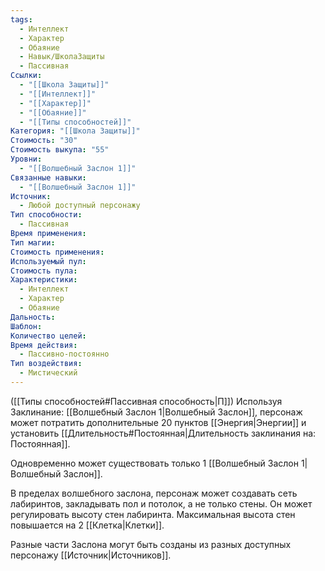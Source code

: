 ```yaml
---
tags:
  - Интеллект
  - Характер
  - Обаяние
  - Навык/ШколаЗащиты
  - Пассивная
Ссылки:
  - "[[Школа Защиты]]"
  - "[[Интеллект]]"
  - "[[Характер]]"
  - "[[Обаяние]]"
  - "[[Типы способностей]]"
Категория: "[[Школа Защиты]]"
Стоимость: "30"
Стоимость выкупа: "55"
Уровни:
  - "[[Волшебный Заслон 1]]"
Связанные навыки:
  - "[[Волшебный Заслон 1]]"
Источник:
  - Любой доступный персонажу
Тип способности:
  - Пассивная
Время применения: 
Тип магии: 
Стоимость применения: 
Используемый пул: 
Стоимость пула: 
Характеристики:
  - Интеллект
  - Характер
  - Обаяние
Дальность: 
Шаблон: 
Количество целей: 
Время действия:
  - Пассивно-постоянно
Тип воздействия:
  - Мистический
---
```

([[Типы способностей#Пассивная способность|П]]) Используя Заклинание: [[Волшебный Заслон 1|Волшебный Заслон]], персонаж может потратить дополнительные 20 пунктов [[Энергия|Энергии]] и установить [[Длительность#Постоянная|Длительность заклинания на: Постоянная]].

Одновременно может существовать только 1 [[Волшебный Заслон 1|Волшебный Заслон]]. 

В пределах волшебного заслона, персонаж может создавать сеть лабиринтов, закладывать пол и потолок, а не только стены. Он может регулировать высоту стен лабиринта. Максимальная высота стен повышается на 2 [[Клетка|Клетки]]. 

Разные части Заслона могут быть созданы из разных доступных персонажу [[Источник|Источников]].